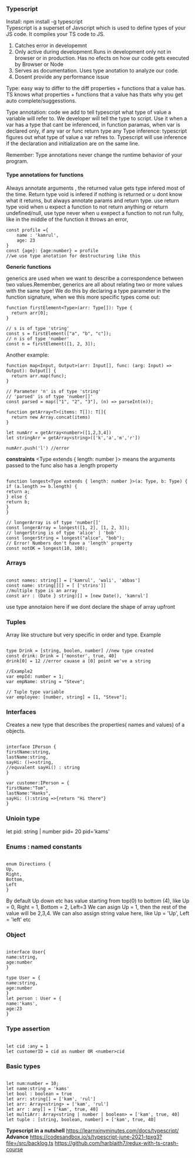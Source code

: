 ### Typescript

Install: npm install -g typescript  
Typescript is a superset of Javscript which is used to define types of your JS code. It compiles your TS code to JS.

1. Catches error in developemnt
2. Only active during development.Runs in development only not in browser or in production. Has no efects on how our code gets executed by Browser or Node
3. Serves as documentation. Uses type anotation to analyze our code.
4. Dosent provide any performance issue

Type: easy way to differ to the diff properties + functions that a value has. TS knows what properties + functions that a value has thats why you get auto complete/suggesstions.

Type annotation: code we add to tell typescript what type of value a variable will refer to. We developer will tell the type to script. Use it when a var has a type that cant be inferenced, in function paramas, when var is declared only, if any var or func return type any
Type inference: typescript figures out what type of value a var refres to. Typescript will use inference if the declaration and initialization are on the same line.

Remember: Type annotations never change the runtime behavior of your program.

#### Type annotations for functions

Always annotate arguments , the returned value gets type infered most of the time. Return type void is infered if nothing is returned or u dont know what it returns, but always annotate params and return type. use return type void when u expect a function to not return anything or return undefined/null, use type never when u exepect a function to not run fully, like in the middle of the function it throws an error,

```
const profile ={
    name : 'kamrul',
    age: 23
}
const {age}: {age:number} = profile
//we use type anotation for destructuring like this
```

<b>Generic functions</b>

generics are used when we want to describe a correspondence between two values.Remember, generics are all about relating two or more values with the same type!
We do this by declaring a type parameter in the function signature, when we this more specific types come out:

```
function firstElement<Type>(arr: Type[]): Type {
  return arr[0];
}

// s is of type 'string'
const s = firstElement(["a", "b", "c"]);
// n is of type 'number'
const n = firstElement([1, 2, 3]);
```

Another example:

```
function map<Input, Output>(arr: Input[], func: (arg: Input) => Output): Output[] {
  return arr.map(func);
}

// Parameter 'n' is of type 'string'
// 'parsed' is of type 'number[]'
const parsed = map(["1", "2", "3"], (n) => parseInt(n));
```

```
function getArray<T>(items: T[]): T[]{
  return new Array.concat(items)
}

let numArr = getArray<number>([1,2,3,4])
let stringArr = getArray<string>(['k','a','m','r'])

numArr.push('l') //error
```

<b>constraints</b>
<Type extends { length: number }> means the arguments passed to the func also has a .length property

```

function longest<Type extends { length: number }>(a: Type, b: Type) {
if (a.length >= b.length) {
return a;
} else {
return b;
}
}

// longerArray is of type 'number[]'
const longerArray = longest([1, 2], [1, 2, 3]);
// longerString is of type 'alice' | 'bob'
const longerString = longest("alice", "bob");
// Error! Numbers don't have a 'length' property
const notOK = longest(10, 100);

```

### Arrays

```

const names: string[] = ['kamrul', 'wali', 'abbas']
const name: string[][] = [ ['strins']]
//multiple type is an array
const arr : (Date } string)[] = [new Date(), 'kamrul']

```

use type annotaion here if we dont declare the shape of array upfront

### Tuples

Array like structure but very specific in order and type. Example

```

type Drink = [string, boolen, number] //new type created
const drink: Drink = ['monster', true, 40]
drink[0] = 12 //error cauase a [0] point we've a string

//Example2
var empId: number = 1;
var empName: string = "Steve";

// Tuple type variable
var employee: [number, string] = [1, "Steve"];

```

### Interfaces

Creates a new type that describes the properties( names and values) of a objects.

```

interface IPerson {
firstName:string,
lastName:string,
sayHi: ()=>string,
//equvalent sayHi() : string
}

var customer:IPerson = {
firstName:"Tom",
lastName:"Hanks",
sayHi: ():string =>{return "Hi there"}
}

```

### Unioin type

let pid: string | number
pid= 20
pid='kams'

### Enums : named constants

```

enum Directions {
Up,
Right,
Bottom,
Left
}

```

By default Up down etc has value starting from top(0) to bottom (4), like Up = 0,
Right = 1,
Bottom = 2,
Left=3
We can asign Up = 1, then the rest of the value will be 2,3,4. We can also assign string value here, like Up = 'Up', Left = 'left' etc

### Object

```

interface User{
name:string,
age:number
}

type User = {
name:string,
age:number
}
let person : User = {
name:'kams',
age:23
}

```

### Type assertion

```

let cid :any = 1
let customerID = cid as number OR <number>cid

```

### Basic types

```

let num:number = 10;
let name:string = 'kams'
let bool : boolean = true
let arr: string[] = ['kam', 'rul']
let arr: Array<string> = ['kam', 'rul']
let arr : any[] = ['kam', true, 40]
let multiArr: Array<string | number | boolean> = ['kam', true, 40]
let tuple : [string, boolean, number] = ['kam', true, 40]

```

<b>Typescript in a nutshell</b>
https://learnxinyminutes.com/docs/typescript/
<b>Advance</b>
https://codesandbox.io/s/typescript-june-2021-tpxg3?file=/src/backlog.ts
https://github.com/harblaith7/redux-with-ts-crash-course

```

```
